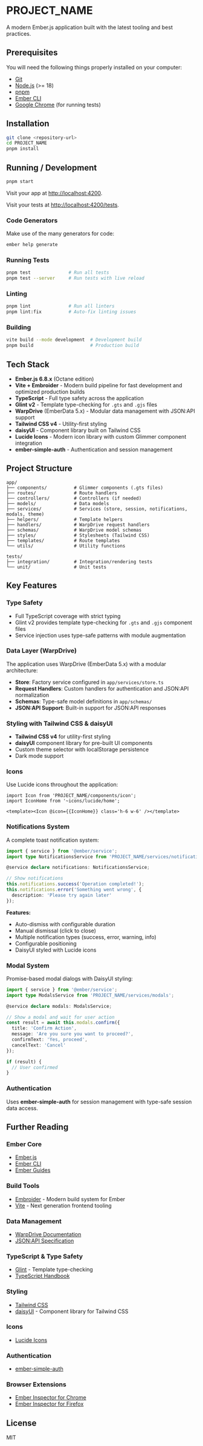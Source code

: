 # PROJECT_NAME

A modern Ember.js application built with the latest tooling and best practices.

## Prerequisites

You will need the following things properly installed on your computer:

- [Git](https://git-scm.com/)
- [Node.js](https://nodejs.org/) (>= 18)
- [pnpm](https://pnpm.io/)
- [Ember CLI](https://cli.emberjs.com/release/)
- [Google Chrome](https://google.com/chrome/) (for running tests)

## Installation

```bash
git clone <repository-url>
cd PROJECT_NAME
pnpm install
```

## Running / Development

```bash
pnpm start
```

Visit your app at [http://localhost:4200](http://localhost:4200).

Visit your tests at [http://localhost:4200/tests](http://localhost:4200/tests).

### Code Generators

Make use of the many generators for code:

```bash
ember help generate
```

### Running Tests

```bash
pnpm test              # Run all tests
pnpm test --server     # Run tests with live reload
```

### Linting

```bash
pnpm lint              # Run all linters
pnpm lint:fix          # Auto-fix linting issues
```

### Building

```bash
vite build --mode development  # Development build
pnpm build                     # Production build
```

## Tech Stack

- **Ember.js 6.8.x** (Octane edition)
- **Vite + Embroider** - Modern build pipeline for fast development and optimized production builds
- **TypeScript** - Full type safety across the application
- **Glint v2** - Template type-checking for `.gts` and `.gjs` files
- **WarpDrive** (EmberData 5.x) - Modular data management with JSON:API support
- **Tailwind CSS v4** - Utility-first styling
- **daisyUI** - Component library built on Tailwind CSS
- **Lucide Icons** - Modern icon library with custom Glimmer component integration
- **ember-simple-auth** - Authentication and session management

## Project Structure

```
app/
├── components/          # Glimmer components (.gts files)
├── routes/              # Route handlers
├── controllers/         # Controllers (if needed)
├── models/              # Data models
├── services/            # Services (store, session, notifications, modals, theme)
├── helpers/             # Template helpers
├── handlers/            # WarpDrive request handlers
├── schemas/             # WarpDrive model schemas
├── styles/              # Stylesheets (Tailwind CSS)
├── templates/           # Route templates
└── utils/               # Utility functions

tests/
├── integration/         # Integration/rendering tests
└── unit/                # Unit tests
```

## Key Features

### Type Safety

- Full TypeScript coverage with strict typing
- Glint v2 provides template type-checking for `.gts` and `.gjs` component files
- Service injection uses type-safe patterns with module augmentation

### Data Layer (WarpDrive)

The application uses WarpDrive (EmberData 5.x) with a modular architecture:

- **Store**: Factory service configured in `app/services/store.ts`
- **Request Handlers**: Custom handlers for authentication and JSON:API normalization
- **Schemas**: Type-safe model definitions in `app/schemas/`
- **JSON:API Support**: Built-in support for JSON:API responses

### Styling with Tailwind CSS & daisyUI

- **Tailwind CSS v4** for utility-first styling
- **daisyUI** component library for pre-built UI components
- Custom theme selector with localStorage persistence
- Dark mode support

### Icons

Use Lucide icons throughout the application:

```gts
import Icon from 'PROJECT_NAME/components/icon';
import IconHome from '~icons/lucide/home';

<template><Icon @icon={{IconHome}} class='h-6 w-6' /></template>
```

### Notifications System

A complete toast notification system:

```typescript
import { service } from '@ember/service';
import type NotificationsService from 'PROJECT_NAME/services/notifications';

@service declare notifications: NotificationsService;

// Show notifications
this.notifications.success('Operation completed!');
this.notifications.error('Something went wrong', {
  description: 'Please try again later'
});
```

**Features:**

- Auto-dismiss with configurable duration
- Manual dismissal (click to close)
- Multiple notification types (success, error, warning, info)
- Configurable positioning
- DaisyUI styled with Lucide icons

### Modal System

Promise-based modal dialogs with DaisyUI styling:

```typescript
import { service } from '@ember/service';
import type ModalsService from 'PROJECT_NAME/services/modals';

@service declare modals: ModalsService;

// Show a modal and wait for user action
const result = await this.modals.confirm({
  title: 'Confirm Action',
  message: 'Are you sure you want to proceed?',
  confirmText: 'Yes, proceed',
  cancelText: 'Cancel'
});

if (result) {
  // User confirmed
}
```

### Authentication

Uses **ember-simple-auth** for session management with type-safe session data access.

## Further Reading

### Ember Core

- [Ember.js](https://emberjs.com/)
- [Ember CLI](https://cli.emberjs.com/release/)
- [Ember Guides](https://guides.emberjs.com/)

### Build Tools

- [Embroider](https://github.com/embroider-build/embroider) - Modern build system for Ember
- [Vite](https://vite.dev/) - Next generation frontend tooling

### Data Management

- [WarpDrive Documentation](https://github.com/emberjs/data/blob/main/guides/index.md)
- [JSON:API Specification](https://jsonapi.org/)

### TypeScript & Type Safety

- [Glint](https://typed-ember.gitbook.io/glint) - Template type-checking
- [TypeScript Handbook](https://www.typescriptlang.org/docs/)

### Styling

- [Tailwind CSS](https://tailwindcss.com/docs)
- [daisyUI](https://daisyui.com/) - Component library for Tailwind CSS

### Icons

- [Lucide Icons](https://lucide.dev/)

### Authentication

- [ember-simple-auth](https://ember-simple-auth.com/)

### Browser Extensions

- [Ember Inspector for Chrome](https://chrome.google.com/webstore/detail/ember-inspector/bmdblncegkenkacieihfhpjfppoconhi)
- [Ember Inspector for Firefox](https://addons.mozilla.org/en-US/firefox/addon/ember-inspector/)

## License

MIT
